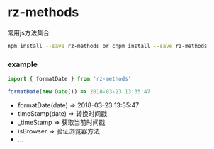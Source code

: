 # rz-methods
常用js方法集合

```sh
npm install --save rz-methods or cnpm install --save rz-methods
```

### example
```JavaScript
import { formatDate } from 'rz-methods'

formatDate(new Date()) => 2018-03-23 13:35:47

```

- formatDate(date)  => 2018-03-23 13:35:47
- timeStamp(date) => 转换时间戳
- _timeStamp => 获取当前时间戳
- isBrowser => 验证浏览器方法
- ...
